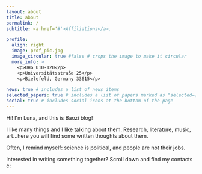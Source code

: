 ```yaml
---
layout: about
title: about
permalink: /
subtitle: <a href='#'>Affiliations</a>.

profile:
  align: right
  image: prof_pic.jpg
  image_circular: true #false # crops the image to make it circular
  more_info: >
    <p>UHG U10-120</p>
    <p>Universitätsstraße 25</p>
    <p>Bielefeld, Germany 33615</p>

news: true # includes a list of news items
selected_papers: true # includes a list of papers marked as "selected={true}"
social: true # includes social icons at the bottom of the page
---
```


Hi! I'm Luna, and this is Baozi blog!

I like many things and I like talking about them. Research, literature, music, art...here you will find some written thoughts about them. 

Often, I remind myself: science is political, and people are not their jobs.

Interested in writing something together? Scroll down and find my contacts c: